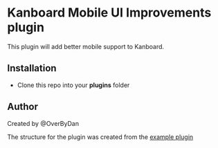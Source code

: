 Kanboard Mobile UI Improvements plugin
=====================

This plugin will add better mobile support to Kanboard.

Installation
------------

- Clone this repo into your **plugins** folder

Author
------
Created by @OverByDan

The structure for the plugin was created from the [example plugin](https://github.com/kanboard/plugin-example-css)
